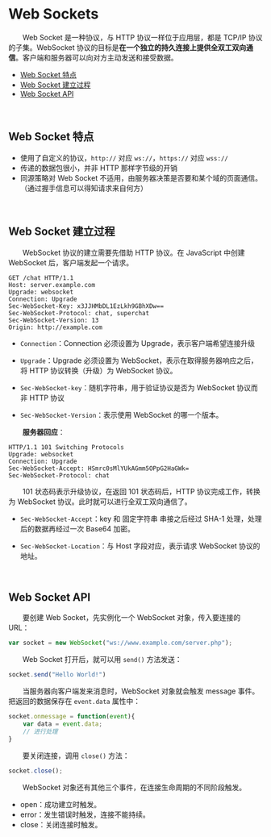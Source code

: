 # Web Sockets

　　Web Socket 是一种协议，与 HTTP 协议一样位于应用层，都是 TCP/IP 协议的子集。WebSocket 协议的目标是**在一个独立的持久连接上提供全双工双向通信**。客户端和服务器可以向对方主动发送和接受数据。
  
* [Web Socket 特点](#web-socket-特点)
* [Web Socket 建立过程](#web-socket-建立过程)
* [Web Socket API](#web-socket-api)

<br>

## Web Socket 特点
* 使用了自定义的协议，`http://` 对应 `ws://`，`https://` 对应 `wss://`
* 传递的数据包很小，并非 HTTP 那样字节级的开销
* 同源策略对 Web Socket 不适用，由服务器决策是否要和某个域的页面通信。（通过握手信息可以得知请求来自何方）

<br>

## Web Socket 建立过程
　　WebSocket 协议的建立需要先借助 HTTP 协议。在 JavaScript 中创建 WebSocket 后，客户端发起一个请求。
```http
GET /chat HTTP/1.1
Host: server.example.com
Upgrade: websocket
Connection: Upgrade 
Sec-WebSocket-Key: x3JJHMbDL1EzLkh9GBhXDw==
Sec-WebSocket-Protocol: chat, superchat
Sec-WebSocket-Version: 13
Origin: http://example.com
```

* `Connection`：Connection 必须设置为 Upgrade，表示客户端希望连接升级

* `Upgrade`：Upgrade 必须设置为 WebSocket，表示在取得服务器响应之后，将 HTTP 协议转换（升级）为 WebSocket 协议。

* `Sec-WebSocket-key`：随机字符串，用于验证协议是否为 WebSocket 协议而非 HTTP 协议

* `Sec-WebSocket-Version`：表示使用 WebSocket 的哪一个版本。


　　**服务器回应**：
```http
HTTP/1.1 101 Switching Protocols
Upgrade: websocket
Connection: Upgrade
Sec-WebSocket-Accept: HSmrc0sMlYUkAGmm5OPpG2HaGWk=
Sec-WebSocket-Protocol: chat
```
　　101 状态码表示升级协议，在返回 101 状态码后，HTTP 协议完成工作，转换为 WebSocket 协议。此时就可以进行全双工双向通信了。

* `Sec-WebSocket-Accept`：key 和 固定字符串 串接之后经过 SHA-1 处理，处理后的数据再经过一次 Base64 加密。

* `Sec-WebSocket-Location`：与 Host 字段对应，表示请求 WebSocket 协议的地址。

<br>

## Web Socket API
　　要创建 Web Socket，先实例化一个 WebSocket 对象，传入要连接的 URL：
```javascript
var socket = new WebSocket("ws://www.example.com/server.php");
```
　　Web Socket 打开后，就可以用 `send()` 方法发送：
```javascript
socket.send("Hello World!")
```
　　当服务器向客户端发来消息时，WebSocket 对象就会触发 message 事件。把返回的数据保存在 `event.data` 属性中：
```javascript
socket.onmessage = function(event){
    var data = event.data;
    // 进行处理
}
```
　　要关闭连接，调用 `close()` 方法：
```javascript
socket.close();
```
　　WebSocket 对象还有其他三个事件，在连接生命周期的不同阶段触发。
  * open：成功建立时触发。
  * error：发生错误时触发，连接不能持续。
  * close：关闭连接时触发。
  
